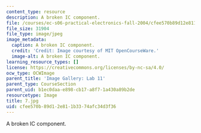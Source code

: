 ```yaml
---
content_type: resource
description: A broken IC component.
file: /courses/ec-s06-practical-electronics-fall-2004/cfee570b89d12e811b3374afc34d3f36_7.jpg
file_size: 31904
file_type: image/jpeg
image_metadata:
  caption: A broken IC component.
  credit: 'Credit: Image courtesy of MIT OpenCourseWare.'
  image-alt: A broken IC component.
learning_resource_types: []
license: https://creativecommons.org/licenses/by-nc-sa/4.0/
ocw_type: OCWImage
parent_title: 'Image Gallery: Lab 11'
parent_type: CourseSection
parent_uid: b1ec0daa-e898-cb17-a8f7-1a430a89b2de
resourcetype: Image
title: 7.jpg
uid: cfee570b-89d1-2e81-1b33-74afc34d3f36
---
```

A broken IC component.